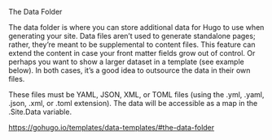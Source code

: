 The Data Folder

The data folder is where you can store additional data for Hugo to use when generating your site. Data files aren’t used to generate standalone pages; rather, they’re meant to be supplemental to content files. This feature can extend the content in case your front matter fields grow out of control. Or perhaps you want to show a larger dataset in a template (see example below). In both cases, it’s a good idea to outsource the data in their own files.

These files must be YAML, JSON, XML, or TOML files (using the .yml, .yaml, .json, .xml, or .toml extension). The data will be accessible as a map in the .Site.Data variable.

https://gohugo.io/templates/data-templates/#the-data-folder
